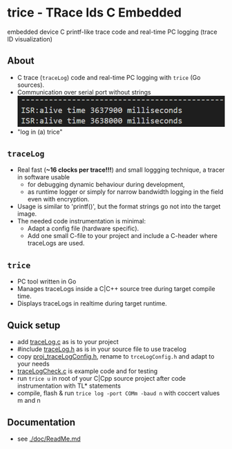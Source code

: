 # **trice** - **TR**ace **I**ds **C** **E**mbedded 
embedded device C printf-like trace code and real-time PC logging (trace ID visualization)

## About
- C trace (`traceLog`) code and real-time PC logging with `trice` (Go sources).
- Communication over serial port without strings
  ![](./doc/README.media/life0.gif)
- "log in (a) trice"

## `traceLog`
- Real fast (**~16 clocks per trace!!!**) and small loggging technique, a tracer in software usable 
  - for debugging dynamic behaviour during development, 
  - as runtime logger or simply for narrow bandwidth logging in the field even with encryption.
- Usage is similar to 'printf()', but the format strings go not into the target image.
- The needed code instrumentation is minimal:
  - Adapt a config file (hardware specific).
  - Add one small C-file to your project and include a C-header where traceLogs are used.

## `trice`
- PC tool written in Go
- Manages traceLogs inside a C|C++ source tree during target compile time.
- Displays traceLogs in realtime during target runtime.

## Quick setup
- add [traceLog.c](./scrC/traceLog.c) as is to your project
- #include [traceLog.h](./scrC/traceLog.h) as is in your source file to use tracelog
- copy [proj_traceLogConfig.h](./scrC/proj_traceLogConfig.h), rename to `trceLogConfig.h` and adapt to your needs
- [traceLogCheck.c](./examples/traceLogDemoF030R8/Src/traceLogCheck.c) 
is example code and for testing
- run `trice u` in root of your C|Cpp source project after code instrumentation with TL* statements
- compile, flash & run `trice log -port COMm -baud n` with coccert values m and n

## Documentation
- see [./doc/ReadMe.md](./doc/ReadMe.md)
